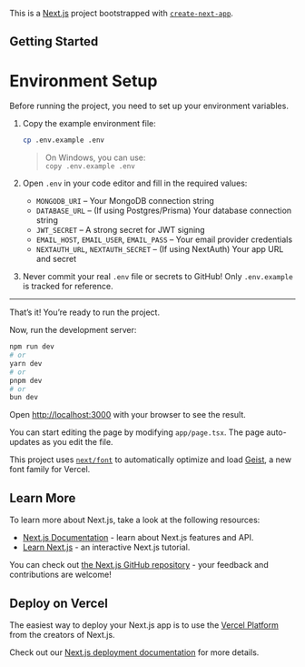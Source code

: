 This is a [Next.js](https://nextjs.org) project bootstrapped with [`create-next-app`](https://nextjs.org/docs/app/api-reference/cli/create-next-app).

## Getting Started

# Environment Setup

Before running the project, you need to set up your environment variables.

1. Copy the example environment file:
   ```sh
   cp .env.example .env
   ```
   > On Windows, you can use:  
   > `copy .env.example .env`

2. Open `.env` in your code editor and fill in the required values:
   - `MONGODB_URI` – Your MongoDB connection string
   - `DATABASE_URL` – (If using Postgres/Prisma) Your database connection string
   - `JWT_SECRET` – A strong secret for JWT signing
   - `EMAIL_HOST`, `EMAIL_USER`, `EMAIL_PASS` – Your email provider credentials
   - `NEXTAUTH_URL`, `NEXTAUTH_SECRET` – (If using NextAuth) Your app URL and secret

3. Never commit your real `.env` file or secrets to GitHub!
   Only `.env.example` is tracked for reference.

---

That’s it! You’re ready to run the project.

Now, run the development server:

```bash
npm run dev
# or
yarn dev
# or
pnpm dev
# or
bun dev
```

Open [http://localhost:3000](http://localhost:3000) with your browser to see the result.

You can start editing the page by modifying `app/page.tsx`. The page auto-updates as you edit the file.

This project uses [`next/font`](https://nextjs.org/docs/app/building-your-application/optimizing/fonts) to automatically optimize and load [Geist](https://vercel.com/font), a new font family for Vercel.

## Learn More

To learn more about Next.js, take a look at the following resources:

- [Next.js Documentation](https://nextjs.org/docs) - learn about Next.js features and API.
- [Learn Next.js](https://nextjs.org/learn) - an interactive Next.js tutorial.

You can check out [the Next.js GitHub repository](https://github.com/vercel/next.js) - your feedback and contributions are welcome!

## Deploy on Vercel

The easiest way to deploy your Next.js app is to use the [Vercel Platform](https://vercel.com/new?utm_medium=default-template&filter=next.js&utm_source=create-next-app&utm_campaign=create-next-app-readme) from the creators of Next.js.

Check out our [Next.js deployment documentation](https://nextjs.org/docs/app/building-your-application/deploying) for more details.
